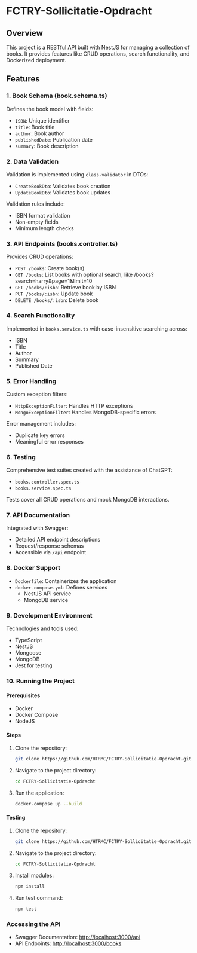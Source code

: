 # FCTRY-Sollicitatie-Opdracht

## Overview
This project is a RESTful API built with NestJS for managing a collection of books. It provides features like CRUD operations, search functionality, and Dockerized deployment.

## Features

### 1. Book Schema (book.schema.ts)
Defines the book model with fields:
- `ISBN`: Unique identifier
- `title`: Book title
- `author`: Book author
- `publishedDate`: Publication date
- `summary`: Book description

### 2. Data Validation
Validation is implemented using `class-validator` in DTOs:
- `CreateBookDto`: Validates book creation
- `UpdateBookDto`: Validates book updates

Validation rules include:
- ISBN format validation
- Non-empty fields
- Minimum length checks

### 3. API Endpoints (books.controller.ts)
Provides CRUD operations:
- `POST /books`: Create book(s)
- `GET /books`:  List books with optional search, like /books?search=harry&page=1&limit=10
- `GET /books/:isbn`: Retrieve book by ISBN
- `PUT /books/:isbn`: Update book
- `DELETE /books/:isbn`: Delete book

### 4. Search Functionality
Implemented in `books.service.ts` with case-insensitive searching across:
- ISBN
- Title
- Author
- Summary
- Published Date

### 5. Error Handling
Custom exception filters:
- `HttpExceptionFilter`: Handles HTTP exceptions
- `MongoExceptionFilter`: Handles MongoDB-specific errors

Error management includes:
- Duplicate key errors
- Meaningful error responses

### 6. Testing
Comprehensive test suites created with the assistance of ChatGPT:
- `books.controller.spec.ts`
- `books.service.spec.ts`

Tests cover all CRUD operations and mock MongoDB interactions.

### 7. API Documentation
Integrated with Swagger:
- Detailed API endpoint descriptions
- Request/response schemas
- Accessible via `/api` endpoint

### 8. Docker Support
- `Dockerfile`: Containerizes the application
- `docker-compose.yml`: Defines services
  - NestJS API service
  - MongoDB service

### 9. Development Environment
Technologies and tools used:
- TypeScript
- NestJS
- Mongoose
- MongoDB
- Jest for testing

### 10. Running the Project

#### Prerequisites
- Docker
- Docker Compose
- NodeJS

#### Steps
1. Clone the repository:
   ```bash
   git clone https://github.com/HTRMC/FCTRY-Sollicitatie-Opdracht.git
   ```
2. Navigate to the project directory:
   ```bash
   cd FCTRY-Sollicitatie-Opdracht
   ```
3. Run the application:
   ```bash
   docker-compose up --build
   ```
#### Testing
1. Clone the repository:
   ```bash
   git clone https://github.com/HTRMC/FCTRY-Sollicitatie-Opdracht.git
   ```
2. Navigate to the project directory:
   ```bash
   cd FCTRY-Sollicitatie-Opdracht
   ```
3. Install modules:
   ```bash
   npm install
   ```
4. Run test command:
   ```bash
   npm test
   ```

### Accessing the API
- Swagger Documentation: [http://localhost:3000/api](http://localhost:3000/api)
- API Endpoints: [http://localhost:3000/books](http://localhost:3000/books)
